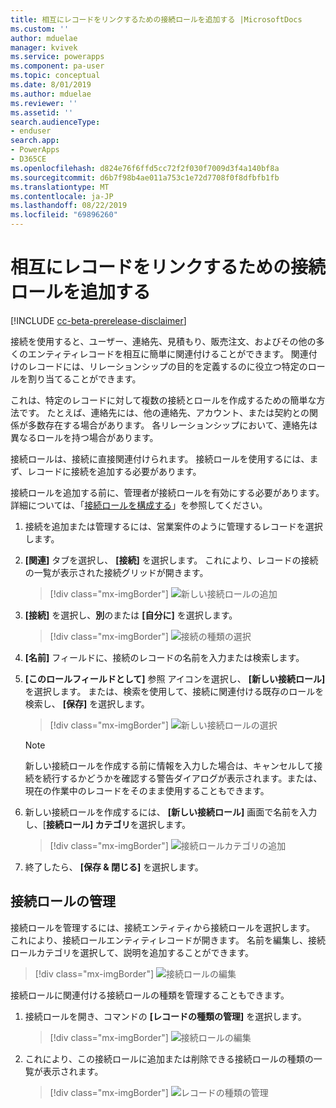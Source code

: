 ```yaml
---
title: 相互にレコードをリンクするための接続ロールを追加する |MicrosoftDocs
ms.custom: ''
author: mduelae
manager: kvivek
ms.service: powerapps
ms.component: pa-user
ms.topic: conceptual
ms.date: 8/01/2019
ms.author: mduelae
ms.reviewer: ''
ms.assetid: ''
search.audienceType:
- enduser
search.app:
- PowerApps
- D365CE
ms.openlocfilehash: d824e76f6ffd5cc72f2f030f7009d3f4a140bf8a
ms.sourcegitcommit: d6b7f98b4ae011a753c1e72d7708f0f8dfbfb1fb
ms.translationtype: MT
ms.contentlocale: ja-JP
ms.lasthandoff: 08/22/2019
ms.locfileid: "69896260"
---
```

# <a name="add-a-connection-role-to-link-records-to-each-other"></a>相互にレコードをリンクするための接続ロールを追加する

[!INCLUDE [cc-beta-prerelease-disclaimer](../includes/cc-beta-prerelease-disclaimer.md)]

接続を使用すると、ユーザー、連絡先、見積もり、販売注文、およびその他の多くのエンティティレコードを相互に簡単に関連付けることができます。 関連付けのレコードには、リレーションシップの目的を定義するのに役立つ特定のロールを割り当てることができます。

これは、特定のレコードに対して複数の接続とロールを作成するための簡単な方法です。 たとえば、連絡先には、他の連絡先、アカウント、または契約との関係が多数存在する場合があります。 各リレーションシップにおいて、連絡先は異なるロールを持つ場合があります。

接続ロールは、接続に直接関連付けられます。 接続ロールを使用するには、まず、レコードに接続を追加する必要があります。

接続ロールを追加する前に、管理者が接続ロールを有効にする必要があります。詳細については、「[接続ロールを構成する](https://docs.microsoft.com/en-us/powerapps/maker/common-data-service/configure-connection-roles)」を参照してください。

1. 接続を追加または管理するには、営業案件のように管理するレコードを選択します。  
2. **[関連]** タブを選択し、 **[接続]** を選択します。 これにより、レコードの接続の一覧が表示された接続グリッドが開きます。

    > [!div class="mx-imgBorder"]
    > ![新しい接続ロールの追加](media/connection1.png "新しい接続ロールの追加") 

3. **[接続]** を選択し、**別**のまたは **[自分に]** を選択します。

    > [!div class="mx-imgBorder"]
    > ![接続の種類の選択](media/connection2.png "接続の種類の選択") 
  
4. **[名前]** フィールドに、接続のレコードの名前を入力または検索します。

5. **[このロールフィールドとして]** 参照 アイコンを選択し、 **[新しい接続ロール]** を選択します。 または、検索を使用して、接続に関連付ける既存のロールを検索し、 **[保存]** を選択します。

    > [!div class="mx-imgBorder"]
    > ![新しい接続ロールの選択](media/connection3.png "新しい接続ロールの選択")  

    > [!NOTE]
    > 新しい接続ロールを作成する前に情報を入力した場合は、キャンセルして接続を続行するかどうかを確認する警告ダイアログが表示されます。または、現在の作業中のレコードをそのまま使用することもできます。

6. 新しい接続ロールを作成するには、 **[新しい接続ロール]** 画面で名前を入力し、[**接続ロール] カテゴリ**を選択します。

    > [!div class="mx-imgBorder"]
    >  ![接続ロールカテゴリの追加](media/connection4.png "接続ロールカテゴリの追加") 

7. 終了したら、 **[保存 & 閉じる]** を選択します。

  
## <a name="manage-connection-roles"></a>接続ロールの管理

接続ロールを管理するには、接続エンティティから接続ロールを選択します。 これにより、接続ロールエンティティレコードが開きます。  名前を編集し、接続ロールカテゴリを選択して、説明を追加することができます。


   > [!div class="mx-imgBorder"]
   > ![接続ロールの編集](media/connection7.png "Editconnection ロール") 
  
接続ロールに関連付ける接続ロールの種類を管理することもできます。

1. 接続ロールを開き、コマンドの **[レコードの種類の管理]** を選択します。 

    > [!div class="mx-imgBorder"]
    > ![接続ロールの編集](media/connection5.png "Editconnection ロール") 
  

2. これにより、この接続ロールに追加または削除できる接続ロールの種類の一覧が表示されます。

    > [!div class="mx-imgBorder"]
    > ![レコードの種類の管理](media/connection6.png "レコードの種類の管理") 


